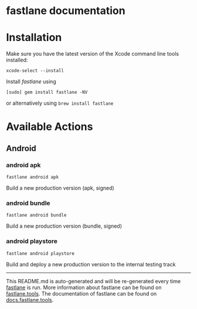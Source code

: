 fastlane documentation
================
# Installation

Make sure you have the latest version of the Xcode command line tools installed:

```
xcode-select --install
```

Install _fastlane_ using
```
[sudo] gem install fastlane -NV
```
or alternatively using `brew install fastlane`

# Available Actions
## Android
### android apk
```
fastlane android apk
```
Build a new production version (apk, signed)
### android bundle
```
fastlane android bundle
```
Build a new production version (bundle, signed)
### android playstore
```
fastlane android playstore
```
Build and deploy a new production version to the internal testing track

----

This README.md is auto-generated and will be re-generated every time [fastlane](https://fastlane.tools) is run.
More information about fastlane can be found on [fastlane.tools](https://fastlane.tools).
The documentation of fastlane can be found on [docs.fastlane.tools](https://docs.fastlane.tools).
